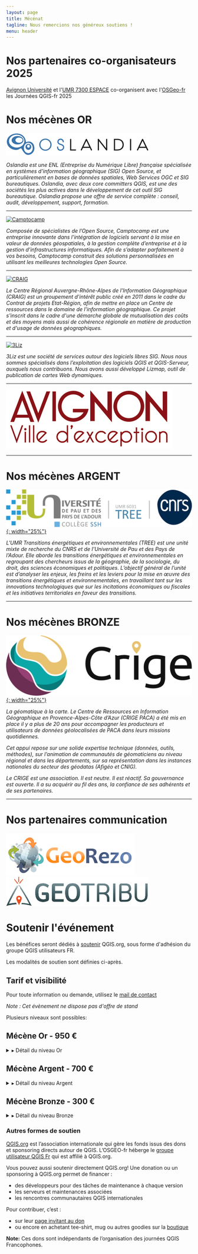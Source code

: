 ```yaml
---
layout: page
title: Mécénat
tagline: Nous remercions nos généreux soutiens !
menu: header
---
```


# Nos partenaires co-organisateurs 2025

[Avignon Université](https://univ-avignon.fr/) et l'[UMR 7300 ESPACE](https://www.umrespace.org/) co-organisent avec l'[OSGeo-fr](https://www.osgeo.fr) les Journées QGIS-fr 2025

<!--
---

# Nos partenaires techniques

Pour la diffusion des ateliers et des conféences, l'organisation s'appuie sur deux partenaires techniques, [FAImaison](https://www.faimaison.net/) pour l'instance Big Blue Button  et [Kintésens-prod.](https://k-prod.fr/) pour la diffusion des conférences en direct.

[![FAImaison](/images/faimaison.png)](https://www.faimaison.net/) [![K-prod](/images/k-prod.png)](https://k-prod.fr/)

-->

# Nos mécènes OR

[![Oslandia](/images/oslandia_rectangle.png)](http://oslandia.com/fr/home/)

_Oslandia est une ENL (Entreprise du Numérique Libre) française spécialisée en systèmes d’information géographique (SIG) Open Source, et particulièrement en bases de données spatiales, Web Services OGC et SIG bureautiques. Oslandia, avec deux core committers QGIS, est une des sociétés les plus actives dans le développement de cet outil SIG bureautique. Oslandia propose une offre de service complète : conseil, audit, développement, support, formation._

---

[![Camptocamp](/images/camptocamp.png)](https://www.camptocamp.com/)

_Composée de spécialistes de l’Open Source, Camptocamp est une entreprise innovante dans l’intégration de logiciels servant à la mise en valeur de données géospatiales, à la gestion complète d’entreprise et à la gestion d’infrastructures informatiques. Afin de s’adapter parfaitement à vos besoins, Camptocamp construit des solutions personnalisées en utilisant les meilleures technologies Open Source._

---

[![CRAIG](/images/logo-craig.svg)](https://www.craig.fr)

_Le Centre Régional Auvergne-Rhône-Alpes de l'Information Géographique (CRAIG) est un groupement d'intérêt public créé en 2011 dans le cadre du Contrat de projets Etat-Région, afin de mettre en place un Centre de ressources dans le domaine de l'information géographique. Ce projet s'inscrit dans le cadre d'une démarche globale de mutualisation des coûts et des moyens mais aussi de cohérence régionale en matière de production et d'usage de données géographiques._

---

[![3Liz](/images/3liz.png)](https://www.3liz.com/)

_3Liz est une société de services autour des logiciels libres SIG. Nous nous sommes spécialisés dans l’exploitation des logiciels QGIS et QGIS-Serveur, auxquels nous contribuons. Nous avons aussi développé Lizmap, outil de publication de cartes Web dynamiques._

---

[![Avignon](/images/ville_avignon.png)]([https://www.3liz.com/](https://www.avignon.fr/))

---

# Nos mécènes ARGENT

[![UMR TREE](/images/Logo_TREE_UPPA_CNRS_horizontal_2024.png){: width="25%"}](https://tree.univ-pau.fr/fr/index.html)

_L'UMR Transitions énergétiques et environnementales (TREE) est une unité mixte de recherche du CNRS et de l’Université de Pau et des Pays de l’Adour. Elle aborde les transitions énergétiques et environnementales en regroupant des chercheurs issus de la géographie, de la sociologie, du droit, des sciences économiques et politiques. L’objectif général de l’unité est d’analyser les enjeux, les freins et les leviers pour la mise en œuvre des transitions énergétiques et environnementales, en travaillant tant sur les innovations technologiques que sur les incitations économiques ou fiscales et les initiatives territoriales en faveur des transitions._

---

# Nos mécènes BRONZE

[![CRIGE-PACA](/images/CRIGE-2021-logo-vector.svg){: width="25%"}](https://www.crige-paca.org/)

_La géomatique à la carte.  Le Centre de Ressources en Information Géographique en Provence-Alpes-Côte d’Azur (CRIGE PACA) a été mis en place il y a plus de 20 ans pour accompagner les producteurs et utilisateurs de données géolocalisées de PACA dans leurs missions quotidiennes._

_Cet appui repose sur une solide expertise technique (données, outils, méthodes), sur l’animation de communautés de géomaticiens au niveau régional et dans les départements, sur sa représentation dans les instances nationales du secteur des géodatas (Afigéo et CNIG)._

_Le CRIGE est une association. Il est neutre. Il est réactif. Sa gouvernance est ouverte. Il a su acquérir au fil des ans, la confiance de ses adhérents et de ses partenaires._

---
<!--

[![CSTB - Centre Scientifique et Technique du Bâtiment](/images/CSTB_logo_BDNB.png)](https://bdnb.io)

_Le [Centre Scientifique et Technique du Bâtiment](http://www.cstb.fr), CSTB, est une entreprise publique à caractère industriel et commercial (EPIC), au service de ses clients et de l’intérêt général._
_Il a pour ambition d’imaginer les bâtiments et la ville de demain en accompagnant et sécurisant les projets de construction et de rénovation durable, pour améliorer la qualité de vie de leurs usagers, en anticipant les effets du changement climatique. Son champ de compétences couvre les produits de construction, les bâtiments et leur intégration dans le quartier et la ville._
_Au travers du projet de [Base de Données Nationale des Bâtiments](https://bdnb.io) (BDNB), le CSTB s'engage résolument dans le monde de l'open data et de la géomatique au service de la transition écologique. QGIS et les outils rassemblés dans le giron de l'OSGEO sont des éléments essentiels à la constitution et l'utilisation de la BDNB._

---

[![SOPRECO](/images/sopreco.svg)](https://www.sopreco-morteau.com)

_Depuis plus de 20 ans, ![SOPRECO](https://www.sopreco-morteau.com) apporte des solutions de détection de réseaux, de contrôle des réseaux d’assainissement, de photogrammétrie et de géoréférencement pour les collectivités, les industries et les entreprises de travaux publics. Multicarte, nous proposons un large panel d’activités complémentaires et apportons ainsi une solution globale à nos clients : acquisition, traitement, analyse et restitution de la donnée spatiale sont au cœur de notre métier._

---

 [![IDGeo](/images/idgeo.png)](https://www.idgeo.fr)

_Créé en septembre 2013 sur le modèle d’une SCOP (Société Coopérative de Production à responsabilité limitée), IDGEO est un centre de formation professionnelle et de conseil spécialisé dans le secteur des technologies spatiales et plus particulièrement de la géomatique et de la télédétection. Les formations dispensées par IDGEO permettent de répondre à un projet de montée en compétences, de reconversion ou de réinsertion professionnelle. Qu’elles soient courtes (de 1 à 5 jours), sur mesure ou certifiantes (titre professionnel “technicien supérieur en SIG” et certificat de qualification professionnelle “Géomaticien”), elles portent sur les grandes problématiques du domaine (SIG bureautiques, modélisation, création et gestion de bases de données, télédétection, webmapping, applications spatiales) et privilégient les solutions Open Source. Nos formations intra sont particulièrement appréciées : des formations co-construites à partir des thématiques et données métiers des apprenants d'un même organisme. Par exemple, des formations QGIS pour gérer les réseaux (AEP, telecom, voirie, énergies ...), faire de la 3D, pour planifier l'aménagement du territoire ou la gestion de crise ..._

---

 [![Grenoble Alpes Métropole](/images/150px-Logo_Grenoble_Alpes_Métropole.svg.png)](https://www.grenoblealpesmetropole.fr/)

_[Grenoble Alpes Métropole](https://www.grenoblealpesmetropole.fr/) regroupe 49 villes et villages situés en Isère (38), et représente un territoire de 450 000 habitants. Elle couvre une superficie de 546 km2._

---

[![InterMezzo](/images/logo-intermezzo.svg)](https://www.intermezzo-coop.eu/fr)

_Intermezzo est un bureau d’études qui accompagne les acteurs publics et privés dans leurs démarches et projets de transition énergétique, changement climatique et développement territorial durable. Son offre est faite de services, conseils, outils et formations. L'approche spatiale est au cœur des activités de l'entreprise._

---

[![Azimut](/images/azimut.png)](https://www.azimut.fr/)

---

[![Hytech-imaging](/images/hytech-imaging.png)](https://hytech-imaging.fr/)

_Créée en 2016, Hytech-imaging contribue au développement des usages de l'imagerie spectrale pour la connaissance et le suivi de l’environnement. Hytech-imaging propose des services et une expertise tout au long de la chaîne de valeur de l’imagerie spectrale, depuis l’acquisition ou la collecte d’images, jusqu’à l’intégration et le déploiement de solutions logicielles, en passant par le traitement automatique d’images et l’extraction d’informations utiles pour vos besoins. D'abord spécialisé dans les applications thématiques maritimes et côtières, Hytech-imaging accompagne désormais ses clients sur d'autres thématiques telles l’archéologie ou l’agronomie. Hytech-imaging intègre QGIS à ses solutions, à la fois comme interface utilisateur de ses chaînes de traitement (QGIS Desktop + extension) et comme distributeur de ses productions (QGIS Server)._
-->

# Nos partenaires communication

[![GeoRezo](/images/georezo.png)](https://www.georezo.net/)
[![Geotribu](/images/geotribu.png)](https://geotribu.fr/)


# Soutenir l'événement

Les bénéfices seront dédiés à [soutenir](https://www.qgis.org/funding/membership/members/#how-can-you-support-the-qgis-development) QGIS.org, sous forme d'adhésion du groupe QGIS utilisateurs FR.

Les modalités de soutien sont définies ci-après.

## Tarif et visibilité


Pour toute information ou demande, utilisez le <a href="mailto:contact-project+osgeo-fr-journees-qgis-2024@incoming.gitlab.com">mail de contact</a>

_Note : Cet évènement ne dispose pas d'offre de stand_

Plusieurs niveaux sont possibles:

## Mécène Or - 950 €

<details>
    <summary>▸ Détail du niveau Or</summary><p>

<ul style="padding-left:40px">
    <ul style="padding-left:40px">
        <li>Deux inscriptions incluses pour la journée de conférences</li>
        <li>Logo et citation pendant l'événement (écran d'accueil)</li>
        <li>Possibilité d'apporter un Kakemono sur la scène de la conférence plénière et un autre dans le hall</li>
        <li>Logo, lien et présentation de l'organisme sur le site web</li>
        <!-- <li>Logo, lien et courte présentation sur le programme</li> -->
        <li>Citation dans les communications sur les réseaux sociaux</li>
        <li>Espace pour déposer vos flyers et goodies dans le hall</li>
        <li>Maintien du logo et du lien vers l'organisme sur la page du site de l'événement "<a href="z50_archive.html">Archives</a>"</li>
    </ul>
</ul>
</p>
</details>


## Mécène Argent - 700 €

<details><summary>▸ Détail du niveau Argent</summary><p>

<ul style="padding-left:40px">
    <ul style="padding-left:40px">
        <li>Une inscription incluse pour la journée de conférences</li>
        <li>Logo pendant l'évènement (deuxième page d'écran) </li>
        <li>Logo, lien et présentation de l'organisme sur le site web</li>
        <!-- <li>Logo, lien et courte présentation sur le programme</li> -->
        <li>Espace pour déposer vos flyers et goodies dans le hall</li>
        <li>Maintien du logo et du lien vers l'organisme sur la page du site de l'événement "<a href="z50_archive.html">Archives</a>"</li>
    </ul>
</ul>
</p></details>

## Mécène Bronze - 300 €

<details><summary>▸ Détail du niveau Bronze</summary><p>

<ul style="padding-left:40px">
    <ul style="padding-left:40px">
        <li>Logo et lien sur le site web</li>
        <li>Maintien du logo et du lien vers l'organisme sur la page du site de l'événement "<a href="z50_archive.html">Archives</a>"</li>
    </ul>
</ul>

</p></details>



### Autres formes de soutien

[QGIS.org](https://www.qgis.org) est l’association internationale qui gère les fonds issus des dons et sponsoring directs autour de QGIS.
L’OSGEO-fr héberge le [groupe utilisateur QGIS Fr](https://www.osgeo.fr/association/qgis-fr/) qui est affilié à QGIS.org.

Vous pouvez aussi soutenir directement QGIS.org! Une donation ou un sponsoring à QGIS.org permet de financer :

* des développeurs pour des tâches de maintenance à chaque version
* les serveurs et maintenances associées
* les rencontres communautaires QGIS internationales

Pour contribuer, c’est :

* sur leur [page invitant au don](https://www.qgis.org/funding/donate/)
* ou encore en achetant tee-shirt, mug ou autres goodies sur la [boutique](https://shop.spreadshirt.net/qgis/)

**Note:** Ces dons sont indépendants de l’organisation des journées QGIS Francophones.
